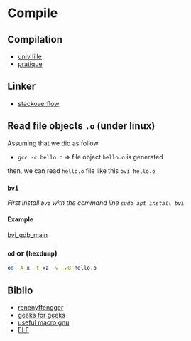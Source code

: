 # Compile

## Compilation

- [univ lille](https://www.fil.univ-lille1.fr/~sedoglav/PDC2/main006.html#sec9)
- [pratique](https://www3.ntu.edu.sg/home/ehchua/programming/cpp/gcc_make.html)

## Linker

- [stackoverflow](https://stackoverflow.com/questions/14163208/how-to-link-c-object-files-with-ld)

## Read file objects `.o` (under linux)

Assuming that we did as follow

- `gcc -c hello.c` => file object `hello.o` is generated

then, we can read `hello.o` file like this `bvi hello.o`

### `bvi`

_First install `bvi` with the command line `sudo apt install bvi`_

#### Example

[bvi_gdb_main](img/bvi_gdb_main.png)

### `od` or (`hexdump`)

```bash
od -A x -t xz -v -w8 hello.o
```

## Biblio

- [renenyffengger](https://renenyffenegger.ch/notes/development/languages/C-C-plus-plus/GCC/create-libraries/index)
- [geeks for geeks](https://www.geeksforgeeks.org/compiling-with-g-plus-plus/)
- [useful macro gnu](https://gcc.gnu.org/onlinedocs/cpp/Standard-Predefined-Macros.html)
- [ELF](https://refspecs.linuxbase.org/elf/gabi4+/ch4.intro.html)
